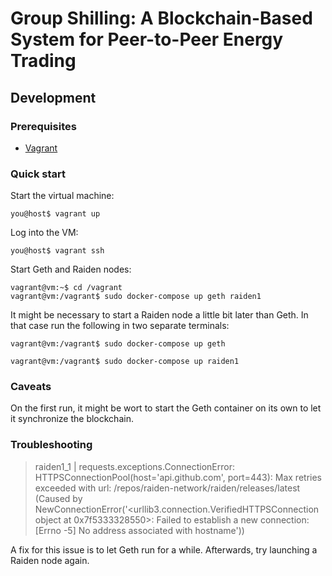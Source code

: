 # Group Shilling: A Blockchain-Based System for Peer-to-Peer Energy Trading

## Development

### Prerequisites

- [Vagrant](https://www.vagrantup.com/)

### Quick start

Start the virtual machine:

```console
you@host$ vagrant up
```

Log into the VM:

```console
you@host$ vagrant ssh
```

Start Geth and Raiden nodes:

```console
vagrant@vm:~$ cd /vagrant
vagrant@vm:/vagrant$ sudo docker-compose up geth raiden1
```

It might be necessary to start a Raiden node a little bit later than Geth. In that case run the following in two separate terminals:

```console
vagrant@vm:/vagrant$ sudo docker-compose up geth
```

```console
vagrant@vm:/vagrant$ sudo docker-compose up raiden1
```

### Caveats

On the first run, it might be wort to start the Geth container on its own to let it synchronize the blockchain.

### Troubleshooting

> raiden1_1  | requests.exceptions.ConnectionError: HTTPSConnectionPool(host='api.github.com', port=443): Max retries exceeded with url: /repos/raiden-network/raiden/releases/latest (Caused by NewConnectionError('<urllib3.connection.VerifiedHTTPSConnection object at 0x7f5333328550>: Failed to establish a new connection: [Errno -5] No address associated with hostname'))  

A fix for this issue is to let Geth run for a while. Afterwards, try launching a Raiden node again.
